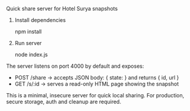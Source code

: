Quick share server for Hotel Surya snapshots

1. Install dependencies

   npm install

2. Run server

   node index.js

The server listens on port 4000 by default and exposes:
- POST /share  -> accepts JSON body: { state: <app-state> } and returns { id, url }
- GET /s/:id  -> serves a read-only HTML page showing the snapshot

This is a minimal, insecure server for quick local sharing. For production, secure storage, auth and cleanup are required.
